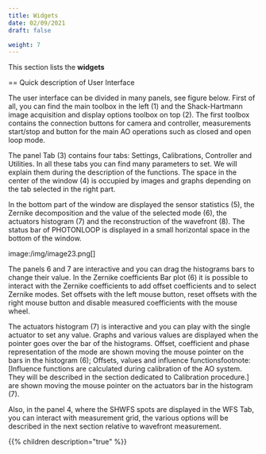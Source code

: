 ```yaml
---
title: Widgets 
date: 02/09/2021
draft: false

weight: 7
---
```


This section lists the **widgets**

== Quick description of User Interface

The user interface can be divided in many panels, see figure below. First of all, you can find the main toolbox in the left (1) and the Shack-Hartmann image acquisition and display options toolbox on top (2). The first toolbox contains the connection buttons for camera and controller, measurements start/stop and button for the main AO operations such as closed and open loop mode.

The panel Tab (3) contains four tabs: Settings, Calibrations, Controller and Utilities. In all these tabs you can find many parameters to set. We will explain them during the description of the functions. The space in the center of the window (4) is occupied by images and graphs depending on the tab selected in the right part.

In the bottom part of the window are displayed the sensor statistics (5), the Zernike decomposition and the value of the selected mode (6), the actuators histogram (7) and the reconstruction of the wavefront (8). The status bar of PHOTONLOOP is displayed in a small horizontal space in the bottom of the window. 

image:/img/image23.png[]

The panels 6 and 7 are interactive and you can drag the histograms bars to change their value. In the Zernike coefficients Bar plot (6) it is possible to interact with the Zernike coefficients to add offset coefficients and to select Zernike modes. Set offsets with the left mouse button, reset offsets with the right mouse button and disable measured coefficients with the mouse wheel.

The actuators histogram (7) is interactive and you can play with the single actuator to set any value. Graphs and various values are displayed when the pointer goes over the bar of the histograms. Offset, coefficient and phase representation of the mode are shown moving the mouse pointer on the bars in the histogram (6); Offsets, values and influence functionsfootnote:[Influence functions are calculated during calibration of the AO system. They will be described in the section dedicated to Calibration procedure.] are shown moving the mouse pointer on the actuators bar in the histogram (7).

Also, in the panel 4, where the SHWFS spots are displayed in the WFS Tab, you can interact with measurement grid, the various options will be described in the next section relative to wavefront measurement.

{{% children description="true" %}}